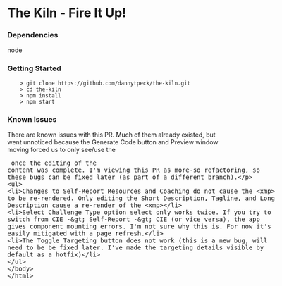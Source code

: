 # The Kiln - Fire It Up!

### Dependencies
node

### Getting Started
```
    > git clone https://github.com/dannytpeck/the-kiln.git
    > cd the-kiln
    > npm install
    > npm start
```

### Known Issues
There are known issues with this PR. Much of them already existed, but went unnoticed because the Generate Code button and Preview window moving forced us to only see/use the <xmp> once the editing of the content was complete. I'm viewing this PR as more-so refactoring, so these bugs can be fixed later (as part of a different branch).
- Changes to Self-Report Resources and Coaching do not cause the <xmp> to be re-rendered. Only editing the Short Description, Tagline, and Long Description cause a re-render of the <xmp>
- Select Challenge Type option select only works twice. If you try to switch from CIE -> Self-Report -> CIE (or vice versa), the app gives component mounting errors. I'm not sure why this is. For now it's easily mitigated with a page refresh.
- The Toggle Targeting button does not work (this is a new bug, will need to be be fixed later. I've made the targeting details visible by default as a hotfix)
